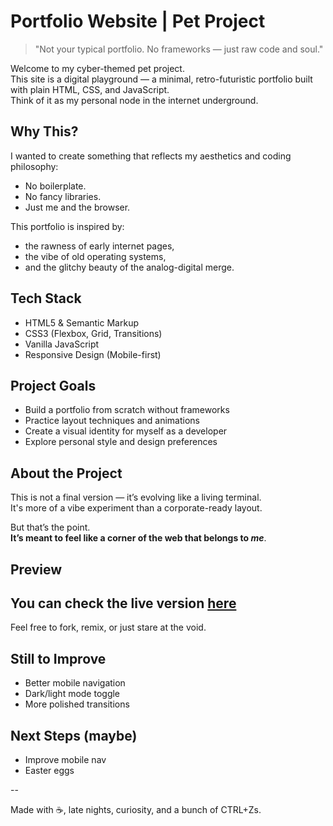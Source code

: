 # Portfolio Website | Pet Project

> "Not your typical portfolio. No frameworks — just raw code and soul."

Welcome to my cyber-themed pet project.  
This site is a digital playground — a minimal, retro-futuristic portfolio built with plain HTML, CSS, and JavaScript.  
Think of it as my personal node in the internet underground.

## Why This?
I wanted to create something that reflects my aesthetics and coding philosophy:
- No boilerplate.
- No fancy libraries.
- Just me and the browser.

This portfolio is inspired by:
- the rawness of early internet pages,
- the vibe of old operating systems,
- and the glitchy beauty of the analog-digital merge.

##  Tech Stack

- HTML5 & Semantic Markup  
- CSS3 (Flexbox, Grid, Transitions)  
- Vanilla JavaScript  
- Responsive Design (Mobile-first)

##  Project Goals

- Build a portfolio from scratch without frameworks  
- Practice layout techniques and animations  
- Create a visual identity for myself as a developer  
- Explore personal style and design preferences

## About the Project
This is not a final version — it’s evolving like a living terminal.  
It's more of a vibe experiment than a corporate-ready layout.

But that’s the point.  
**It’s meant to feel like a corner of the web that belongs to *me***.

##  Preview

You can check the live version [here](https://etzhmk.github.io/pet-portfolio/)
---
Feel free to fork, remix, or just stare at the void.

##  Still to Improve

- Better mobile navigation  
- Dark/light mode toggle  
- More polished transitions  

##  Next Steps (maybe)

- Improve mobile nav
- Easter eggs 

--
  

Made with ☕, late nights,  curiosity, and a bunch of CTRL+Zs.
